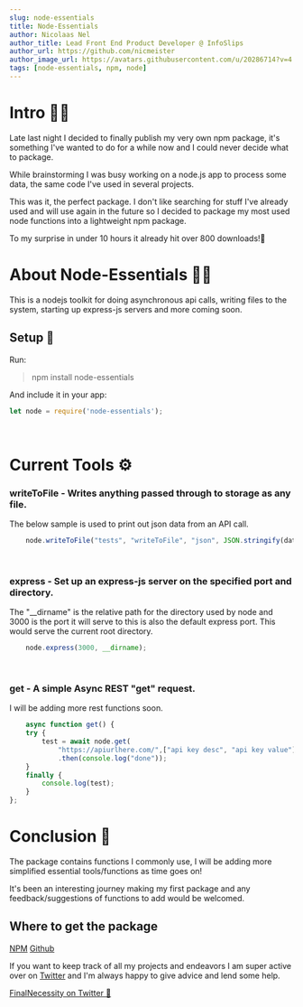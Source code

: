 ```yaml
---
slug: node-essentials
title: Node-Essentials
author: Nicolaas Nel
author_title: Lead Front End Product Developer @ InfoSlips
author_url: https://github.com/nicmeister
author_image_url: https://avatars.githubusercontent.com/u/20286714?v=4
tags: [node-essentials, npm, node]
---
```


# Intro 🐱‍💻
Late last night I decided to finally publish my very own npm package, it's something I've wanted to do for a while now and I could never decide what to package.

While brainstorming I was busy working on a node.js app to process some data, the same code I've used in several projects.

This was it, the perfect package. I don't like searching for stuff I've already used and will use again in the future so I decided to package my most used node functions into a lightweight npm package.

To my surprise in under 10 hours it already hit over 800 downloads!🥳


# About Node-Essentials 🐱‍🏍
This is a nodejs toolkit for doing asynchronous api calls, writing files to the system, starting up express-js servers and more coming soon.

## Setup 🚧
Run:
> npm install node-essentials

And include it in your app:
```javascript
let node = require('node-essentials');
```
<br/>

# Current Tools ⚙
### <b>writeToFile</b> - Writes anything passed through to storage as any file.  
The below sample is used to print out json data from an API call.
```javascript
    node.writeToFile("tests", "writeToFile", "json", JSON.stringify(data));
```
<br/>

### <b>express</b> - Set up an express-js server on the specified port and directory.
The "__dirname" is the relative path for the directory used by node and 3000 is the port it will serve to this is also the default express port.
This would serve the current root directory.
```javascript
    node.express(3000, __dirname);
```
<br/>

### <b>get</b> - A simple Async REST "get" request. 
I will be adding more rest functions soon.
```javascript
    async function get() {
    try {
        test = await node.get(
            "https://apiurlhere.com/",["api key desc", "api key value"])
            .then(console.log("done"));
    }
    finally {
        console.log(test);
    }
};
```
# Conclusion 🏁
The package contains functions I commonly use, I will be adding more simplified essential tools/functions as time goes on!

It's been an interesting journey making my first package and any feedback/suggestions of functions to add would be welcomed.

## Where to get the package

[NPM](https://www.npmjs.com/package/node-essentials)
[Github](https://github.com/NicmeisteR/Node-Essentials)

If you want to keep track of all my projects and endeavors I am super active over on [Twitter](https://twitter.com/FinalNecessity) and I'm always happy to give advice and lend some help.

[FinalNecessity on Twitter 🍣](https://twitter.com/FinalNecessity)

